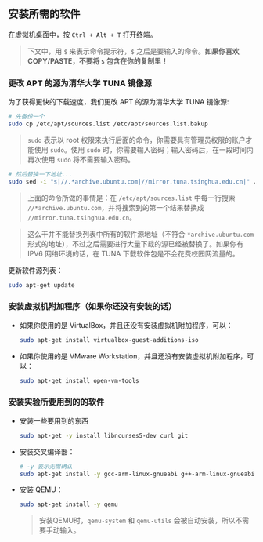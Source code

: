## 安装所需的软件

在虚拟机桌面中，按 `Ctrl + Alt + T` 打开终端。

> 下文中，用 `$` 来表示命令提示符，`$` 之后是要输入的命令。**如果你喜欢 COPY/PASTE，不要将 **`$`** 包含在你的复制里！**


### 更改 APT 的源为清华大学 TUNA 镜像源

为了获得更快的下载速度，我们更改 APT 的源为清华大学 TUNA 镜像源:
```bash
# 先备份一个
sudo cp /etc/apt/sources.list /etc/apt/sources.list.bakup
```
> `sudo` 表示以 root 权限来执行后面的命令，你需要具有管理员权限的账户才能使用 `sudo`。使用 `sudo` 时，你需要输入密码；输入密码后，在一段时间内再次使用 `sudo` 将不需要输入密码。

```bash
# 然后替换一下地址...
sudo sed -i "s|//.*archive.ubuntu.com|//mirror.tuna.tsinghua.edu.cn|" /etc/apt/sources.list
```
> 上面的命令所做的事情是：在 `/etc/apt/sources.list` 中每一行搜索 `//*archive.ubuntu.com`，并将搜索到的第一个结果替换成 `//mirror.tuna.tsinghua.edu.cn`。

> 这么干并不能替换列表中所有的软件源地址（不符合 `*archive.ubuntu.com` 形式的地址），不过之后需要进行大量下载的源已经被替换了。如果你有 IPV6 网络环境的话，在 TUNA 下载软件包是不会花费校园网流量的。


更新软件源列表：
```bash
sudo apt-get update
```


### 安装虚拟机附加程序（如果你还没有安装的话）

* 如果你使用的是 VirtualBox，并且还没有安装虚拟机附加程序，可以：
  ```bash
  sudo apt-get install virtualbox-guest-additions-iso
  ```

* 如果你使用的是 VMware Workstation，并且还没有安装虚拟机附加程序，可以：
  ```bash
  sudo apt-get install open-vm-tools
  ```


### 安装实验所要用到的的软件

* 安装一些要用到的东西
  ```bash
  sudo apt-get -y install libncurses5-dev curl git
  ```

* 安装交叉编译器：
  ```bash
  # -y 表示无需确认
  sudo apt-get install -y gcc-arm-linux-gnueabi g++-arm-linux-gnueabi
  ```

* 安装 QEMU：
  ```bash
  sudo apt-get install -y qemu
  ```
  > 安装QEMU时，`qemu-system` 和 `qemu-utils` 会被自动安装，所以不需要手动输入。